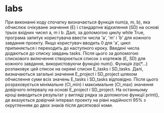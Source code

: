 # labs
При виконанні коду спочатку визначається функція num(a, m, b), яка обчислює очікуване значення (E) і стандартне відхилення (SD) на основі трьох вхідних чисел a, m і b.
Далі, за допомогою циклу while True, програма запитує користувача ввести числа 'a', 'm' і 'b' для кожного завдання проекту. Якщо користувач вводить 0 для 'a', цикл припиняється і переходить до наступного кроку. Введені числа додаються до списку завдань tasks.
Після цього за допомогою спискового включення створюється список з кортежів (E, SD) для кожного завдання, використовуючи функцію num(). Функція zip(*...) розпаковує цей список на окремі списки E_tasks і SD_tasks.
Далі, визначаються загальні значення E_project і SD_project шляхом обчислення суми всіх значень E_tasks і SD_tasks відповідно.
Після цього розраховується мінімальне (CI_min) і максимальне (CI_max) значення довірчого інтервалу на основі E_project і SD_project.
На останньому кроці виводиться результат у вигляді рядка за допомогою функції print(), де вказується довірчий інтервал проекту на рівні надійності 95% з округленням до двох знаків після десяткової коми.
